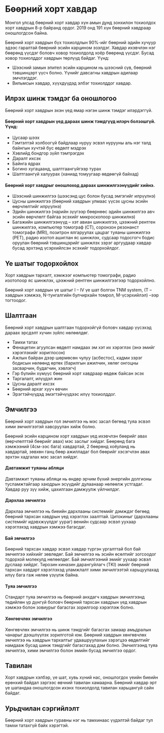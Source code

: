 # Бөөрний хорт хавдар 
Монгол улсад бөөрний хорт хавдар хүн амын дунд зонхилон тохиолдох хорт хавдрын 8-р байранд ордог. 2019 онд 191 хүн бөөрний хавдраар оношлогдсон байна. 

Бөөрний хорт хавдрын бүх тохиолдлын 90%-ийг бөөрний эдийн хучуур эдээс гаралтай бөөрний эсийн карцином эзэлдэг. Хавдар ихэвчлэн нэг бөөрөнд үүсдэг боловч ховор тохиолдолд хоёр бөөрөнд үүсдэг. Бусад ховор тохиолддог хавдрын төрлүүд байдаг. Үүнд: 
- Шээсний замын эпител эсийн карцином нь шээсний сүв, бөөрний тэвшинцэрт үүсч болно. Үүнийг давсагны хавдрын адилаар эмчлэгддэг. 
- Вильмсын хавдар, хүүхдүүдэд элбэг тохиолддог хавдар. 

## Илрэх шинж тэмдэг ба оношлогоо
Бөөрний хорт хавдрын эхэн үед ямар нэгэн шинж тэмдэг илэрдэггүй.

#### Бөөрний хорт хавдрын үед дараах шинж тэмдгүүд илэрч болзошгүй. Үүнд:

- Цусаар шээх
- Гэмтэлтэй холбоогүй байдлаар нуруу эсвэл нурууны аль нэг талд байнгын хүчтэй бус өвдөлт мэдрэх
- Хэвлийд бондгор зүйл тэмтрэгдэх
- Даралт ихсэх 
- Байнга ядрах
- Богино хугацаанд, шалтгаангүйгээр турах
- Шалтгаангүй халуурах (ханиад томуугаар өвдөөгүй байхад)

#### Бөөрний хорт хавдрыг оношлоход дараах шинжилгээнүүдийг хийнэ.

- Шээсний шинжилгээ (шээсэнд цус болон бусад эмгэгийг илрүүлнэ)
- Цусны шинжилгээ (бөөрний хавдрын улмаас үүсэх цусны эсийн өөрчлөлтийг илрүүлнэ)
- Эдийн шинжилгээ (нарийн зүүгээр бөөрнөөс эдийн шинжилгээ авч эсийн өөрчлөлт байгаа эсэхийг микроскопоор шинжилнэ)
- Багажийн шинжилгээнүүд – хэт авиан шинжилгээ, цээжний рентген шинжилгээ, компьютер томограф (CT), соронзон резонанст томографи (MRI), позитрон ялгаруулах цацраг туяаны шинжилгээ (PET), радио изотоп ашиглан яс шинжлэх, судсаар тодосгогч бодис оруулан бөөрний тэвшинцэрийг шинжлэх зэрэг аргуудаар хавдар бусад эрхтэнд үсэрхийлсэн эсэхийг тодорхойлдог. 

## Үе шатыг тодорхойлох
Хорт хавдрын тархалт, хэмжээг компьютер томографи, радио изотопоор яс шинжлэх, цээжний рентген шинжилгээгээр тодорхойлно.

Бөөрний хорт хавдрын үе шатыг I – IV үе шат болгон TNM system, (T – хавдрын хэмжээ, N-тунгалгийн булчирхайн томрол, M-үсэрхийлэл) –ээр тогтоодог.

## Шалтгаан
Бөөрний хорт хавдрын шалтгаан тодорхойгүй боловч хавдар үүсэхэд дараах эрсдэлт хүчин зүйлс нөлөөлдөг. 

- Тамхи татах
- Фенацетин агуулсан өвдөлт намдаах эм хэт их хэрэглэх (энэ эмийг хэрэглэхийг хориглосон)
- Ажлын байран дээр шөрмөсөн чулуу (асбестос), кадми зэрэг бодисын нөлөөнд өртөх (барилгын ажилчин, хөлөг онгоцны засварчин, будагчин, хэвлэгч)
- Гэр бүлийн хүмүүс бөөрний хорт хавдраар өвдөж байсан эсэх 
- Таргалалт, илүүдэл жин 
- Цусны даралт ихсэх 
- Бөөрний архаг хууч өвчин 
- Эрэгтэйчүүдэд эмэгтэйчүүдээс илүү тохиолддог.

## Эмчилгээ
Бөөрний хорт хавдрын гол эмчилгээ нь мэс засал бөгөөд туяа эсвэл хими эмчилгээтэй хавсруулан хийж болно.

Бөөрний эсийн карцином хорт хавдрын үед ихэвчлэн бөөрийг авах (өөрчлөлттэй бөөрийг авах) мэс заслыг хийдэг. Бөөрөнд бага хэмжээний (4см-ээс бага) хавдартай, 2 бөөрөнд хоёуланд нь хавдартай, зөвхөн ганц бөөр ажилладаг бол бөөрийг хэсэгчлэн авах эрхтэн хадгалах мэс засал хийдэг. 

#### Давтамжит туяаны абляци
Давтамжит туяаны абляци нь өндөр эрчим бүхий энергийн долгионы тусламжтайгаар хаюдрын эсүүдийг дулаанаар нөлөөлж устгадаг. Хавдар руу зүү хийж, цахилгаан дамжуулж үйлчилдэг. 

#### Дархлаа эмчилгээ 
Дархлаа эмчилгээ нь биеийн дархлааны системийг дэмждэг бөгөөд бөөрний тархсан хавдрын үед хэрэглэх заалттай. Цитокиныг (дархлааны системийг идэвхжүүлдэг уураг) венийн судсаар эсвэл уухаар хэрэглэхэд хавдрын хэмжээ багасдаг. 

#### Бай эмчилгээ 
Бөөрний тархсан хавдар эсвэл хавдар түргэн ургалттай бол бай эмчилгээ хийхийг зөвлөдөг. Бай эмчилгээ нь эсийн өсөлтийг зогсоодог тодорхой молекулд нөлөөлдөг. Бай эмчилгээний эмийг уухаар эсвэл дуслаар хийдэг. Тирозин киназин дарангуйлагч (TKI) эмийг бөөрний тархсан хавдарт хэрэглэхэд уламжлалт хими эмчилгээтэй харьцуулахад илүү бага гаж нөлөө үзүүлж байна. 

#### Туяа эмчилгээ 
Стандарт туяа эмчилгээ нь бөөрний анхдагч хавдрын эмчилгээнд төдийлөн үр дүнгүй боловч бөөрний тархсан хавдрын үед хавдрын хэмжээ болон зовиурыг багасгах зорилгоор хэрэглэж болно. 

#### Хөнгөвчлөх эмчилгээ 
Хөнгөвчлөх эмчилгээ нь шинж тэмдгийг багасгах замаар амьдралын чанарыг дээшлүүлэх зорилготой юм. Бөөрний хавдрын хөнгөвчлөх эмчилгээ нь хавдрын тархалтыг удаашруулахын зэрэгцээ өвдөлтийг намдааж бусад шинж тэмдгийг багасгахад дэм болно. Эмчилгээнд туяа эмчилгээ, хими эмчилгээ болон эмийн бусад эмчилгээ ордог. 

## Тавилан
Хорт хавдрын хэлбэр, үе шат, хувь хүний нас, оношлогдох үеийн биеийн ерөнхий байдал зэргээс өвчний тавилан хамаарна. Бөөрний хавдар эрт үе шатандаа оношлогдсон ихэнх тохиолдолд тавилан харьцангуй сайн байдаг.

## Урьдчилан сэргийлэлт
Бөөрний хорт хавдрын гуравны нэг нь тамхинаас үүдэлтэй байдаг тул тамхи татахгүй байх хэрэгтэй.
